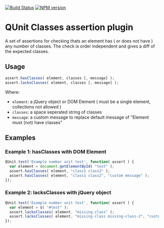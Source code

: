[![Build Status](https://travis-ci.org/arschmitz/qunit-assert-classes.png)](https://travis-ci.org/arschmitz/qunit-assert-classes) [![NPM version](https://badge.fury.io/js/qunit-assert-classes.png)](https://www.npmjs.com/package/qunit-assert-classes)


# QUnit Classes assertion plugin

A set of assertions for checking thats an element has ( or does not have ) any number of classes. The check is order independent and gives a diff of the expected classes.

## Usage

```js
assert.hasClasses( element, classes [, message] );
assert.lacksClasses( element, classes [, message] );
```

Where:
 - `element`: a jQuery object or DOM Element ( must be a single element, collections not allowed )
 - `classes`: a space seperated string of classes
 - `message`: a custom message to replace default message of "Element must (not) have classes"

## Examples

### Example 1: hasClasses with DOM Element
```js
QUnit.test('Example number unit test', function( assert ) {
  var element = document.getElementById( "test" );
  assert.hasClasses( element, "class1 class2" );
  assert.hasClasses( element, "class1 class2", "custom message" );
});
```

### Example 2: lacksClasses with jQuery object
```js
QUnit.test('Example number unit test', function( assert ) {
  var element = $( "#test" );
  assert.lacksClasses( element, "missing-class" );
  assert.lacksClasses( element, "missing-class missing-class-2", "custom message" );
});
